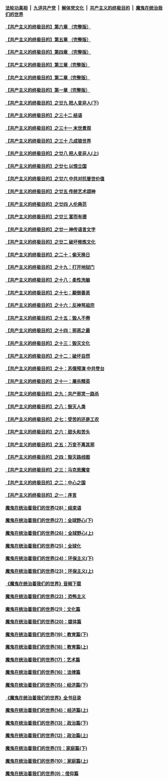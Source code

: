 

####  [法轮功真相](../../../../basic/blob/master/README.md?t=06060301) &nbsp;|&nbsp; [九评共产党](../../../../9ping.md/blob/master/README.md?t=06060301) &nbsp;|&nbsp; [解体党文化](../../../../jtdwh.md/blob/master/README.md?t=06060301)  &nbsp;|&nbsp; [共产主义的终极目的](../../../../gczydzjmd.md/blob/master/README.md?t=06060301) &nbsp;|&nbsp; [魔鬼在统治我们的世界](../../../../mgztzwmdsj.md/blob/master/README.md?t=06060301) 

#### [【共产主义的终极目的】第六章 （完整版）](../pages/nsc422/n11428913.md?t=06060301) 

#### [【共产主义的终极目的】第五章 （完整版）](../pages/nsc422/n11428912.md?t=06060301) 

#### [【共产主义的终极目的】第四章 （完整版）](../pages/nsc422/n11428907.md?t=06060301) 

#### [【共产主义的终极目的】第三章（完整版）](../pages/nsc422/n11428848.md?t=06060301) 

#### [【共产主义的终极目的】第二章（完整版）](../pages/nsc422/n11428831.md?t=06060301) 

#### [【共产主义的终极目的】第一章（完整版）](../pages/nsc422/n11417651.md?t=06060301) 

#### [【共产主义的终极目的】之廿九 把人变非人(下)](../pages/nsc422/n11344140.md?t=06060301) 

#### [【共产主义的终极目的】之三十二 结语](../pages/nsc422/n11360535.md?t=06060301) 

#### [【共产主义的终极目的】之三十一 末世景观](../pages/nsc422/n11351129.md?t=06060301) 

#### [【共产主义的终极目的】之三十 几成狼世界](../pages/nsc422/n11348280.md?t=06060301) 

#### [【共产主义的终极目的】之廿八 把人变非人(上)](../pages/nsc422/n11340492.md?t=06060301) 

#### [【共产主义的终极目的】之廿七 以恨立国](../pages/nsc422/n11336944.md?t=06060301) 

#### [【共产主义的终极目的】之廿六 中共对抗普世价值](../pages/nsc422/n11324785.md?t=06060301) 

#### [【共产主义的终极目的】之廿五 传统艺术颂神](../pages/nsc422/n11296396.md?t=06060301) 

#### [【共产主义的终极目的】之廿四 人伦典范](../pages/nsc422/n11296397.md?t=06060301) 

#### [【共产主义的终极目的】之廿三 富而有德](../pages/nsc422/n11283598.md?t=06060301) 

#### [【共产主义的终极目的】之廿一 神传语言文字](../pages/nsc422/n11263265.md?t=06060301) 

#### [【共产主义的终极目的】之廿二 破坏修炼文化](../pages/nsc422/n11245728.md?t=06060301) 

#### [【共产主义的终极目的】之二十：偷天换日](../pages/nsc422/n11238846.md?t=06060301) 

#### [【共产主义的终极目的】之十九：打开地狱门](../pages/nsc422/n11206376.md?t=06060301) 

#### [【共产主义的终极目的】之十八：柔性洗脑](../pages/nsc422/n11199994.md?t=06060301) 

#### [【共产主义的终极目的】之十七：颠倒善恶](../pages/nsc422/n11179782.md?t=06060301) 

#### [【共产主义的终极目的】之十六：反神骂祖宗](../pages/nsc422/n11166798.md?t=06060301) 

#### [【共产主义的终极目的】之十五：毁人不倦](../pages/nsc422/n11166792.md?t=06060301) 

#### [【共产主义的终极目的】之十四：邪恶之最](../pages/nsc422/n11150249.md?t=06060301) 

#### [【共产主义的终极目的】之十三：毁灭文化](../pages/nsc422/n11135227.md?t=06060301) 

#### [【共产主义的终极目的】之十二：破坏自然](../pages/nsc422/n11135214.md?t=06060301) 

#### [【共产主义的终极目的】之十：苏俄预演 中共登台](../pages/nsc422/n11118424.md?t=06060301) 

#### [【共产主义的终极目的】之十一：屠杀精英](../pages/nsc422/n11118442.md?t=06060301) 

#### [【共产主义的终极目的】之九：共产邪灵一路杀](../pages/nsc422/n11114139.md?t=06060301) 

#### [【共产主义的终极目的】之八：毁灭人类](../pages/nsc422/n11108503.md?t=06060301) 

#### [【共产主义的终极目的】之七：受苦的还是工农](../pages/nsc422/n11101809.md?t=06060301) 

#### [【共产主义的终极目的】之六：甜头和苦头](../pages/nsc422/n11096971.md?t=06060301) 

#### [【共产主义的终极目的】之五：万变不离其邪](../pages/nsc422/n11091285.md?t=06060301) 

#### [【共产主义的终极目的】之四：毁灭路线图](../pages/nsc422/n11086284.md?t=06060301) 

#### [【共产主义的终极目的】之三：马克思魔变](../pages/nsc422/n11061941.md?t=06060301) 

#### [【共产主义的终极目的】之二：中心之国](../pages/nsc422/n11047728.md?t=06060301) 

#### [【共产主义的终极目的】之一：序言](../pages/nsc422/n11086077.md?t=06060301) 

#### [魔鬼在统治着我们的世界(28)：结束语](../pages/nsc422/n10936246.md?t=06060301) 

#### [魔鬼在统治着我们的世界(27)：全球野心(下)](../pages/nsc422/n10928319.md?t=06060301) 

#### [魔鬼在统治着我们的世界(26)：全球野心(上)](../pages/nsc422/n10900318.md?t=06060301) 

#### [魔鬼在统治着我们的世界(25)：全球化](../pages/nsc422/n10788205.md?t=06060301) 

#### [魔鬼在统治着我们的世界(24)：环保主义(下)](../pages/nsc422/n10695307.md?t=06060301) 

#### [魔鬼在统治着我们的世界(23)：环保主义(上)](../pages/nsc422/n10688613.md?t=06060301) 

#### [《魔鬼在统治着我们的世界》音频下载](../pages/nsc422/n10635553.md?t=06060301) 

#### [魔鬼在统治着我们的世界(22)：恐怖主义](../pages/nsc422/n10614727.md?t=06060301) 

#### [魔鬼在统治着我们的世界(21)：文化篇](../pages/nsc422/n10597706.md?t=06060301) 

#### [魔鬼在统治着我们的世界(20)：媒体篇](../pages/nsc422/n10586579.md?t=06060301) 

#### [魔鬼在统治着我们的世界(19)：教育篇(下)](../pages/nsc422/n10564808.md?t=06060301) 

#### [魔鬼在统治着我们的世界(18)：教育篇(上)](../pages/nsc422/n10526970.md?t=06060301) 

#### [魔鬼在统治着我们的世界(17)：艺术篇](../pages/nsc422/n10499093.md?t=06060301) 

#### [魔鬼在统治着我们的世界(16)：法律篇](../pages/nsc422/n10485969.md?t=06060301) 

#### [魔鬼在统治着我们的世界(15)：经济篇(下)](../pages/nsc422/n10469975.md?t=06060301) 

#### [《魔鬼在统治着我们的世界》全书目录](../pages/nsc422/n10464261.md?t=06060301) 

#### [魔鬼在统治着我们的世界(14)：经济篇(上)](../pages/nsc422/n10457370.md?t=06060301) 

#### [魔鬼在统治着我们的世界(13)：政治篇(下)](../pages/nsc422/n10448270.md?t=06060301) 

#### [魔鬼在统治着我们的世界(12)：政治篇(上)](../pages/nsc422/n10444576.md?t=06060301) 

#### [魔鬼在统治着我们的世界(11)：家庭篇(下)](../pages/nsc422/n10440961.md?t=06060301) 

#### [魔鬼在统治着我们的世界(10)：家庭篇(上)](../pages/nsc422/n10435448.md?t=06060301) 

#### [魔鬼在统治着我们的世界(9)：信仰篇](../pages/nsc422/n10432159.md?t=06060301) 


